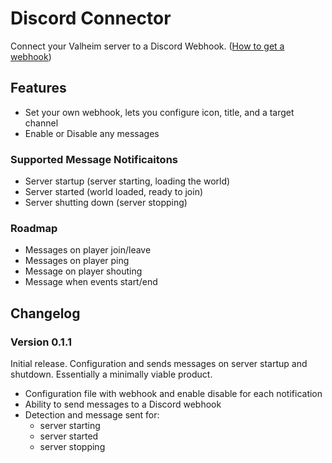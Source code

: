 # Discord Connector

Connect your Valheim server to a Discord Webhook. ([How to get a webhook](https://github.com/nwesterhausen/valheim-discordconnector/blob/main/Metadata/HowtoGuide.md))

## Features

- Set your own webhook, lets you configure icon, title, and a target channel
- Enable or Disable any messages

### Supported Message Notificaitons

- Server startup (server starting, loading the world)
- Server started (world loaded, ready to join)
- Server shutting down (server stopping)

### Roadmap

- Messages on player join/leave
- Messages on player ping
- Message on player shouting
- Message when events start/end

## Changelog

### Version 0.1.1

Initial release. Configuration and sends messages on server startup and shutdown.
Essentially a minimally viable product.

- Configuration file with webhook and enable disable for each notification
- Ability to send messages to a Discord webhook
- Detection and message sent for:
    - server starting
    - server started
    - server stopping